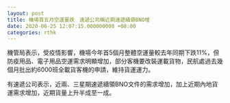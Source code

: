 ```yaml
---
layout: post
title: 機場首五月空運量跌　速遞公司稱近期速遞續領BNO增
date: 2020-06-25 12:07:15.000000000 +08:00
categories: rthk
---
```


機管局表示，受疫情影響，機場今年首5個月整體空運量較去年同期下跌11%，但防疫用品、電子用品空運需求明顯增加，部分客機要改裝運載貨物，民航處過去幾個月批出約6000班全載貨客機的申請，維持貨運運力。

有速遞公司表示，近兩、三星期速遞續領BNO文件的需求增加，加上近期內地貨運需求增加，近期貨量上升半成至一成。
